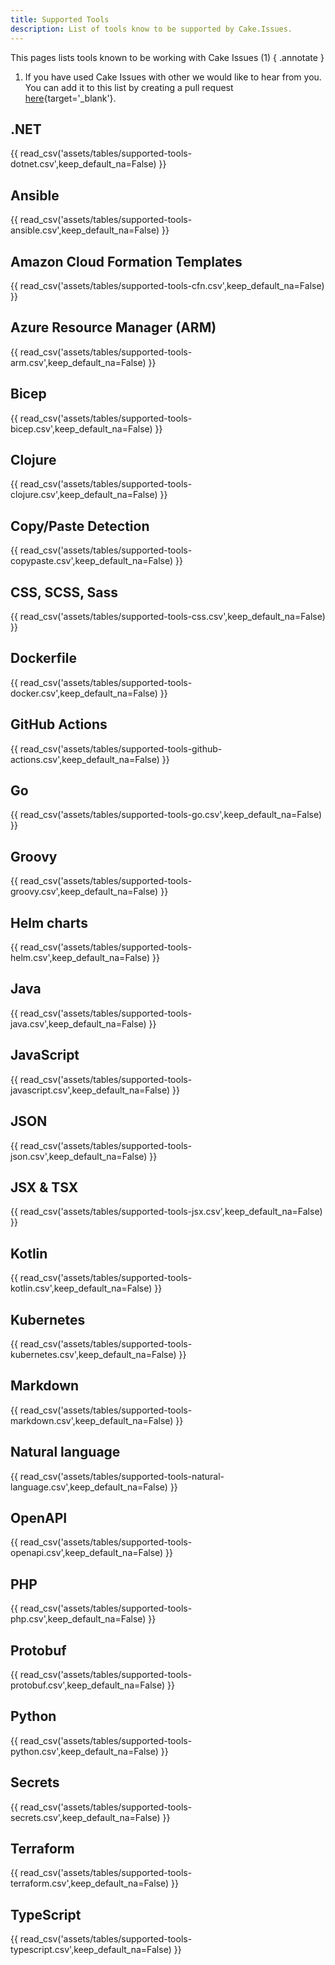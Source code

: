 ```yaml
---
title: Supported Tools
description: List of tools know to be supported by Cake.Issues.
---
```


This pages lists tools known to be working with Cake Issues (1)
{ .annotate }

1.  If you have used Cake Issues with other we would like to hear from you.
    You can add it to this list by creating a pull request [here](https://github.com/cake-contrib/Cake.Issues/tree/develop/docs/input/documentation/assets/tables/){target='_blank'}.

## .NET

{{ read_csv('assets/tables/supported-tools-dotnet.csv',keep_default_na=False) }}

## Ansible

{{ read_csv('assets/tables/supported-tools-ansible.csv',keep_default_na=False) }}

## Amazon Cloud Formation Templates

{{ read_csv('assets/tables/supported-tools-cfn.csv',keep_default_na=False) }}

## Azure Resource Manager (ARM)

{{ read_csv('assets/tables/supported-tools-arm.csv',keep_default_na=False) }}

## Bicep

{{ read_csv('assets/tables/supported-tools-bicep.csv',keep_default_na=False) }}

## Clojure

{{ read_csv('assets/tables/supported-tools-clojure.csv',keep_default_na=False) }}

## Copy/Paste Detection

{{ read_csv('assets/tables/supported-tools-copypaste.csv',keep_default_na=False) }}

## CSS, SCSS, Sass

{{ read_csv('assets/tables/supported-tools-css.csv',keep_default_na=False) }}

## Dockerfile

{{ read_csv('assets/tables/supported-tools-docker.csv',keep_default_na=False) }}

## GitHub Actions

{{ read_csv('assets/tables/supported-tools-github-actions.csv',keep_default_na=False) }}

## Go

{{ read_csv('assets/tables/supported-tools-go.csv',keep_default_na=False) }}

## Groovy

{{ read_csv('assets/tables/supported-tools-groovy.csv',keep_default_na=False) }}

## Helm charts

{{ read_csv('assets/tables/supported-tools-helm.csv',keep_default_na=False) }}

## Java

{{ read_csv('assets/tables/supported-tools-java.csv',keep_default_na=False) }}

## JavaScript

{{ read_csv('assets/tables/supported-tools-javascript.csv',keep_default_na=False) }}

## JSON

{{ read_csv('assets/tables/supported-tools-json.csv',keep_default_na=False) }}

## JSX & TSX

{{ read_csv('assets/tables/supported-tools-jsx.csv',keep_default_na=False) }}

## Kotlin

{{ read_csv('assets/tables/supported-tools-kotlin.csv',keep_default_na=False) }}

## Kubernetes

{{ read_csv('assets/tables/supported-tools-kubernetes.csv',keep_default_na=False) }}

## Markdown

{{ read_csv('assets/tables/supported-tools-markdown.csv',keep_default_na=False) }}

## Natural language

{{ read_csv('assets/tables/supported-tools-natural-language.csv',keep_default_na=False) }}

## OpenAPI

{{ read_csv('assets/tables/supported-tools-openapi.csv',keep_default_na=False) }}

## PHP

{{ read_csv('assets/tables/supported-tools-php.csv',keep_default_na=False) }}

## Protobuf

{{ read_csv('assets/tables/supported-tools-protobuf.csv',keep_default_na=False) }}

## Python

{{ read_csv('assets/tables/supported-tools-python.csv',keep_default_na=False) }}

## Secrets

{{ read_csv('assets/tables/supported-tools-secrets.csv',keep_default_na=False) }}

## Terraform

{{ read_csv('assets/tables/supported-tools-terraform.csv',keep_default_na=False) }}

## TypeScript

{{ read_csv('assets/tables/supported-tools-typescript.csv',keep_default_na=False) }}
